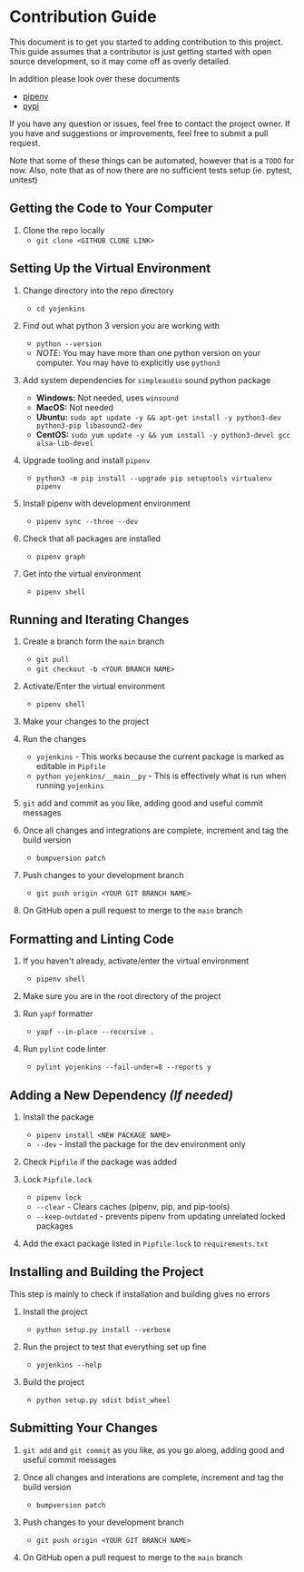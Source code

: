 # Contribution Guide

This document is to get you started to adding contribution to this project.
This guide assumes that a contributor is just getting started with open source
development, so it may come off as overly detailed.

In addition please look over these documents
- [pipenv](pipenv.md)
- [pypi](pypi.md)

If you have any question or issues, feel free to contact the project owner.
If you have and suggestions or improvements, feel free to submit a pull request.

Note that some of these things can be automated, however that is a `TODO` for now.
Also, note that as of now there are no sufficient tests setup (ie. pytest, unitest)


## Getting the Code to Your Computer
1. Clone the repo locally
    - `git clone <GITHUB CLONE LINK>`


## Setting Up the Virtual Environment


1. Change directory into the repo directory
    - `cd yojenkins`

2. Find out what python 3 version you are working with
    - `python --version`
    - *NOTE*: You may have more than one python version on your computer. You may have to explicitly use `python3`

3. Add system dependencies for `simpleaudio` sound python package
    - **Windows:** Not needed, uses `winsound`
    - **MacOS:** Not needed
    - **Ubuntu:** `sudo apt update -y && apt-get install -y python3-dev python3-pip libasound2-dev`
    - **CentOS:** `sudo yum update -y && yum install -y python3-devel gcc alsa-lib-devel`

4. Upgrade tooling and install `pipenv`
    - `python3 -m pip install --upgrade pip setuptools virtualenv pipenv`

5. Install pipenv with development environment
    - `pipenv sync --three --dev`

6. Check that all packages are installed
    - `pipenv graph`

7. Get into the virtual environment
    - `pipenv shell`




## Running and Iterating Changes
1. Create a branch form the `main` branch
    - `git pull`
    - `git checkout -b <YOUR BRANCH NAME>`

2. Activate/Enter the virtual environment
    - `pipenv shell`

3. Make your changes to the project

4. Run the changes
    - `yojenkins` - This works because the current package is marked as editable in `Pipfile`
    - `python yojenkins/__main__py` - This is effectively what is run when running `yojenkins`

5. `git` add and commit as you like, adding good and useful commit messages

6. Once all changes and integrations are complete, increment and tag the build version
    - `bumpversion patch`

6. Push changes to your development branch
    - `git push origin <YOUR GIT BRANCH NAME>`

7. On GitHub open a pull request to merge to the `main` branch



## Formatting and Linting Code
1. If you haven't already, activate/enter the virtual environment
    - `pipenv shell`

2. Make sure you are in the root directory of the project

3. Run `yapf` formatter
    - `yapf --in-place --recursive .`

3. Run `pylint` code linter
    - `pylint yojenkins --fail-under=8 --reports y`


## Adding a New Dependency *(If needed)*

1. Install the package
    -  `pipenv install <NEW PACKAGE NAME>`
    - `--dev` - Install the package for the dev environment only

2. Check `Pipfile` if the package was added

3. Lock `Pipfile.lock`
    - `pipenv lock`
    - `--clear` - Clears caches (pipenv, pip, and pip-tools)
    - `--keep-outdated` - prevents pipenv from updating unrelated locked packages

4. Add the exact package listed in `Pipfile.lock` to `requirements.txt`


## Installing and Building the Project

This step is mainly to check if installation and building gives no errors

1. Install the project
    - `python setup.py install --verbose`

2. Run the project to test that everything set up fine
    - `yojenkins --help`

3. Build the project
    - `python setup.py sdist bdist_wheel`


## Submitting Your Changes

1. `git add` and `git commit` as you like, as you go along, adding good and useful commit messages

2. Once all changes and interations are complete, increment and tag the build version
    - `bumpversion patch`

3. Push changes to your development branch
    - `git push origin <YOUR GIT BRANCH NAME>`

4. On GitHub open a pull request to merge to the `main` branch
